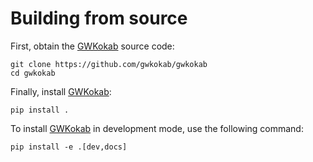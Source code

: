 # Building from source

First, obtain the [GWKokab][GWKokab] source code:

```{code-block} bash
git clone https://github.com/gwkokab/gwkokab
cd gwkokab
```

Finally, install [GWKokab][GWKokab]:

```{code-block} bash
pip install .
```

To install [GWKokab][GWKokab] in development mode, use the following command:

```{code-block} bash
pip install -e .[dev,docs]
```

[GWKokab]: www.github.com/gwkokab/gwkokab
